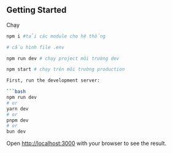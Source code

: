 
## Getting Started

Chạy
``` bash
npm i #tải các module cho hệ thống

# cấu hình file .env

npm run dev # chạy project môi trường dev

npm start # chạy trên môi trường production

First, run the development server:

```bash
npm run dev
# or
yarn dev
# or
pnpm dev
# or
bun dev
```

Open [http://localhost:3000](http://localhost:3000) with your browser to see the result.

